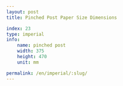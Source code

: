 ```yaml
---
layout: post
title: Pinched Post Paper Size Dimensions

index: 23
type: imperial
info:
    name: pinched post
    width: 375
    height: 470
    unit: mm

permalink: /en/imperial/:slug/
---
```



